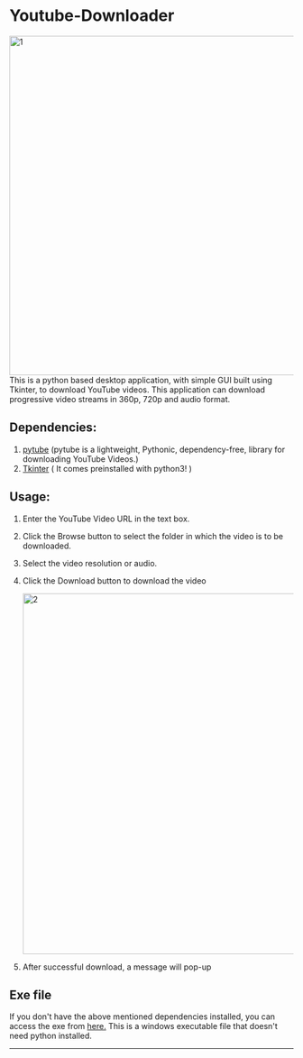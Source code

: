 # Youtube-Downloader
<img width="602" alt="1" src="https://user-images.githubusercontent.com/38588505/129539412-478769b1-7faf-4e4a-9765-8fb057cbfbbf.PNG">
This is a python based desktop application, with simple GUI built using Tkinter, to download YouTube videos.
This application can download progressive video streams in 360p, 720p and audio format.

## Dependencies:
1. [pytube](https://pypi.org/project/pytube/) (pytube is a lightweight, Pythonic, dependency-free, library for downloading YouTube Videos.)
2. [Tkinter](https://docs.python.org/3/library/tkinter.html) ( It comes preinstalled with python3! ) 

## Usage:

1. Enter the YouTube Video URL in the text box.
2. Click the Browse button to select the folder in which the video is to be downloaded.
3. Select the video resolution or audio.
4. Click the Download button to download the video

    <img width="640" alt="2" src="https://user-images.githubusercontent.com/38588505/129539408-bf364011-0ea7-47f8-91fb-858aef539e1a.PNG">
    
5. After successful download, a message will pop-up

## Exe file
If you don't have the above mentioned dependencies installed, you can access the exe from [here.](https://drive.google.com/drive/folders/11evNG5qne1Rl8ZoPSbitrSsGJS92vbhR?usp=sharing) This is a windows executable file that doesn't need python installed.
********************************************************************

